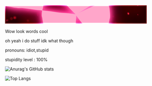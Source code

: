 ![WOW cool thing](https://github.com/RTXT25/RTXT25/blob/main/standard.gif)

Wow look words cool

oh yeah i do stuff idk what though

pronouns: idiot,stupid

stupidity level : 100%

![Anurag's GitHub stats](https://github-readme-stats.vercel.app/api?username=RTXT25&show_icons=true&theme=merko)

![Top Langs](https://github-readme-stats.vercel.app/api/top-langs/?username=RTXT25&layout=compact&theme=merko)

<!--
**RTXT25/RTXT25** is a ✨ _special_ ✨ repository because its `README.md` (this file) appears on your GitHub profile.

Here are some ideas to get you started:

- 🔭 I’m currently working on ...
- 🌱 I’m currently learning ...
- 👯 I’m looking to collaborate on ...
- 🤔 I’m looking for help with ...
- 💬 Ask me about ...
- 📫 How to reach me: ...
- 😄 Pronouns: ...
- ⚡ Fun fact: ...
-->
